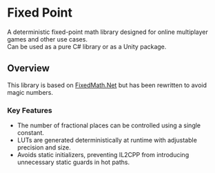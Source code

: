 # Fixed Point

A deterministic fixed-point math library designed for online multiplayer games and other use cases.  
Can be used as a pure C# library or as a Unity package.

## Overview

This library is based on [FixedMath.Net](https://github.com/asik/FixedMath.Net) but has been rewritten to avoid magic numbers.

### Key Features

- The number of fractional places can be controlled using a single constant.
- LUTs are generated deterministically at runtime with adjustable precision and size.
- Avoids static initializers, preventing IL2CPP from introducing unnecessary static guards in hot paths.
